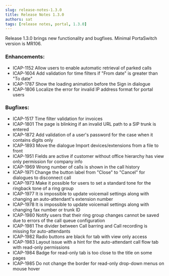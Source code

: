 ```yaml
---
slug: release-notes-1.3.0
title: Release Notes 1.3.0
authors: sat
tags: [release notes, portal, 1.3.0]
---
```


Release 1.3.0 brings new functionality and bugfixes. Minimal PortaSwitch version is MR106.

### Enhancements:
- ICAP-1152 Allow users to enable automatic retrieval of parked calls
- ICAP-1604 Add validation for time filters if "From date" is greater than "To date"
- ICAP-1787 Show the loading animation before the Sign in dialogue
- ICAP-1806 Localize the error for invalid IP address format for portal users
<!--truncate-->
### Bugfixes:
- ICAP-1517 Time filter validation for invoices
- ICAP-1801 The page is blinking if an invalid URL path to a SIP trunk is entered
- ICAP-1872 Add validation of a user's password for the case when it contains digits only
- ICAP-1893 Move the dialogue Import devices/extensions from a file to front
- ICAP-1951 Fields are active if customer without office hierarchy has view only permission for company info
- ICAP-1969 Wrong number of calls is shown in the call history
- ICAP-1971 Change the button label from "Close" to "Cancel" for dialogues to disconnect call
- ICAP-1973 Make it possible for users to set a standard tone for the ringback tone of a ring group
- ICAP-1977 It is impossible to update voicemail settings along with changing an auto-attendant's extension number
- ICAP-1978 It is impossible to update voicemail settings along with changing fax number or trunk ID
- ICAP-1980 Notify users that their ring group changes cannot be saved due to errors of the call queue configuration
- ICAP-1981 The divider between Call barring and Call recording is missing for auto-attendants
- ICAP-1982 Radio buttons are black for tab with view only access
- ICAP-1983 Layout issue with a hint for the auto-attendant call flow tab with read-only permissions
- ICAP-1984 Badge for read-only tab is too close to the title on some pages
- ICAP-1985 Do not change the border for read-only drop-down menus on mouse hover